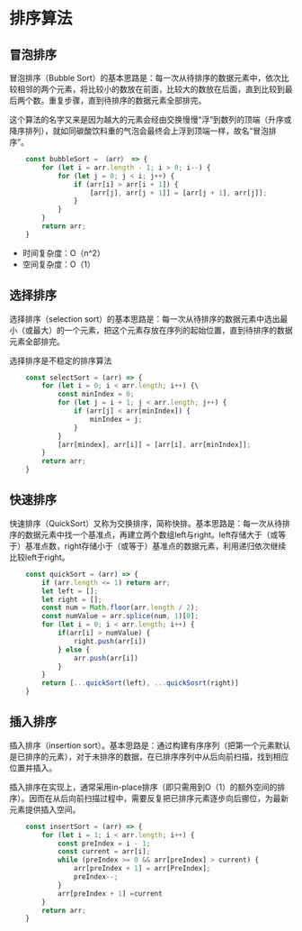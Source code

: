 # 排序算法

## 冒泡排序

冒泡排序（Bubble Sort）的基本思路是：每一次从待排序的数据元素中，依次比较相邻的两个元素，将比较小的数放在前面，比较大的数放在后面，直到比较到最后两个数。重复步骤，直到待排序的数据元素全部排完。

这个算法的名字又来是因为越大的元素会经由交换慢慢“浮”到数列的顶端（升序或降序排列），就如同碳酸饮料重的气泡会最终会上浮到顶端一样，故名“冒泡排序”。

```js
    const bubbleSort = （arr） => {
        for (let i = arr.length - 1; i > 0; i--) {
            for (let j = 0; j < i; j++) {
                if (arr[i] > arr[i + 1]) {
                    [arr[j], arr[j + 1]] = [arr[j + 1], arr[j]];
                }
            }
        }
        return arr;
    }

```

- 时间复杂度：O（n^2）
- 空间复杂度：O（1）

## 选择排序

选择排序（selection sort）的基本思路是：每一次从待排序的数据元素中选出最小（或最大）的一个元素，把这个元素存放在序列的起始位置，直到待排序的数据元素全部排完。

选择排序是不稳定的排序算法

```js
    const selectSort = (arr) => {
        for (let i = 0; i < arr.length; i++) {\
            const minIndex = 0;
            for (let j = i + 1; j < arr.length; j++) {
                if (arr[j] < arr[minIndex]) {
                    minIndex = j;
                }
            } 
            [arr[mindex], arr[i]] = [arr[i], arr[minIndex]];
        }
        return arr;
    }
```

## 快速排序

快速排序（QuickSort）又称为交换排序，简称快排。基本思路是：每一次从待排序的数据元素中找一个基准点，再建立两个数组left与right。left存储大于（或等于）基准点数，right存储小于（或等于）基准点的数据元素，利用递归依次继续比较left于right。

```js
    const quickSort = (arr) => {
        if (arr.length <= 1) return arr;
        let left = [];
        let right = [];
        const num = Math.floor(arr.length / 2);
        const numValue = arr.splice(num, 1)[0];
        for (let i = 0; i < arr.length; i++) {
            if(arr[i] > numValue) {
                right.push(arr[i])
            } else {
                arr.push(arr[i])
            }
        }
        return [...quickSort(left), ...quickSosrt(right)]
    }
```

## 插入排序

插入排序（insertion sort）。基本思路是：通过构建有序序列（把第一个元素默认是已排序的元素），对于未排序的数据，在已排序序列中从后向前扫描，找到相应位置并插入。

插入排序在实现上，通常采用in-place排序（即只需用到O（1）的额外空间的排序）。因而在从后向前扫描过程中，需要反复把已排序元素逐步向后挪位，为最新元素提供插入空间。

```js
    const insertSort = (arr) => {
        for (let i = 1; i < arr.length; i++) {
            const preIndex = i - 1;
            const current = arr[i];
            while (preIndex >= 0 && arr[preIndex] > current) {
                arr[preIndex + 1] = arr[PreIndex];
                preIndex--;
            }
            arr[preIndex + 1] =current 
        }
        return arr;
    }
```